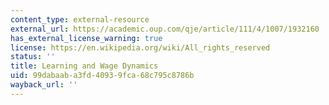 ```yaml
---
content_type: external-resource
external_url: https://academic.oup.com/qje/article/111/4/1007/1932160
has_external_license_warning: true
license: https://en.wikipedia.org/wiki/All_rights_reserved
status: ''
title: Learning and Wage Dynamics
uid: 99dabaab-a3fd-4093-9fca-68c795c8786b
wayback_url: ''
---
```

